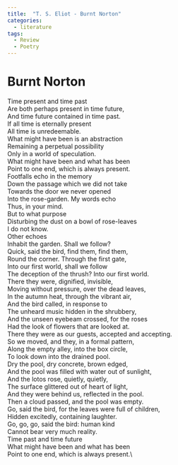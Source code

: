 ```yaml
---
title:  "T. S. Eliot - Burnt Norton"
categories: 
  - literature
tags:
  - Review
  - Poetry
---
```

# Burnt Norton
Time present and time past\
Are both perhaps present in time future,\
And time future contained in time past.\
If all time is eternally present\
All time is unredeemable.\
What might have been is an abstraction\
Remaining a perpetual possibility\
Only in a world of speculation.\
What might have been and what has been\
Point to one end, which is always present.\
Footfalls echo in the memory\
Down the passage which we did not take\
Towards the door we never opened\
Into the rose-garden. My words echo\
Thus, in your mind.\
                              But to what purpose\
Disturbing the dust on a bowl of rose-leaves\
I do not know.\
                        Other echoes\
Inhabit the garden. Shall we follow?\
Quick, said the bird, find them, find them,\
Round the corner. Through the first gate,\
Into our first world, shall we follow\
The deception of the thrush? Into our first world.\
There they were, dignified, invisible,\
Moving without pressure, over the dead leaves,\
In the autumn heat, through the vibrant air,\
And the bird called, in response to\
The unheard music hidden in the shrubbery,\
And the unseen eyebeam crossed, for the roses\
Had the look of flowers that are looked at.\
There they were as our guests, accepted and accepting.\
So we moved, and they, in a formal pattern,\
Along the empty alley, into the box circle,\
To look down into the drained pool.\
Dry the pool, dry concrete, brown edged,\
And the pool was filled with water out of sunlight,\
And the lotos rose, quietly, quietly,\
The surface glittered out of heart of light,\
And they were behind us, reflected in the pool.\
Then a cloud passed, and the pool was empty.\
Go, said the bird, for the leaves were full of children,\
Hidden excitedly, containing laughter.\
Go, go, go, said the bird: human kind\
Cannot bear very much reality.\
Time past and time future\
What might have been and what has been\
Point to one end, which is always present.\
